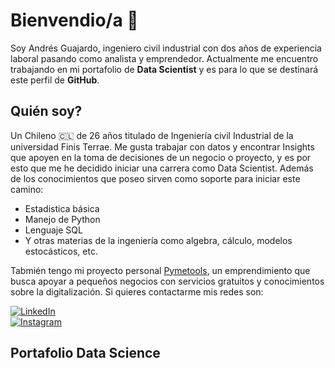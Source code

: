 # Bienvendio/a 🎏
Soy Andrés Guajardo, ingeniero civil industrial con dos años de experiencia laboral pasando como analista y emprendedor. 
Actualmente me encuentro trabajando en mi portafolio de **Data Scientist** y es para lo que se destinará este perfil de **GitHub**.

## Quién soy?
Un Chileno 🇨🇱 de 26 años titulado de Ingeniería civil Industrial de la universidad Finis Terrae. 
Me gusta trabajar con datos y encontrar Insights que apoyen en la toma de decisiones de un negocio o proyecto,
y es por esto que me he decidido iniciar una carrera como Data Scientist. 
Además de los conocimientos que poseo sirven como soporte para iniciar este camino:  

- Estadistica básica
- Manejo de Python
- Lenguaje SQL
- Y otras materias de la ingeniería como algebra, cálculo, modelos estocásticos, etc.

Tabmién tengo mi proyecto personal [Pymetools](https://www.pymestools.com), 
un emprendimiento que busca apoyar a pequeños negocios con servicios gratuitos y conocimientos sobre la digitalización.
Si quieres contactarme mis redes son:  

[![LinkedIn](https://img.shields.io/badge/LinkedIn-Andrés_Guajardo-0077B5?style=for-the-badge&logo=linkedin&logoColor=white&labelColor=101010)](https://www.linkedin.com/in/andresguajardoc)  
[![Instagram](https://img.shields.io/badge/Instagram-@pymetools-E4405F?style=for-the-badge&logo=instagram&logoColor=white&labelColor=101010)](https://instagram.com/pymetools)  

## Portafolio Data Science
































<!--
**AndresDontLearns/AndresDontLearns** is a ✨ _special_ ✨ repository because its `README.md` (this file) appears on your GitHub profile.

Here are some ideas to get you started:

- 🔭 I’m currently working on ...
- 🌱 I’m currently learning ...
- 👯 I’m looking to collaborate on ...
- 🤔 I’m looking for help with ...
- 💬 Ask me about ...
- 📫 How to reach me: ...
- 😄 Pronouns: ...
- ⚡ Fun fact: ...
-->
